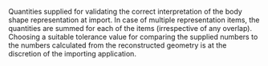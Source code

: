 Quantities supplied for validating the correct interpretation of the body shape representation at import. In case of multiple representation items, the quantities are summed for each of the items (irrespective of any overlap). Choosing a suitable tolerance value for comparing the supplied numbers to the numbers calculated from the reconstructed geometry is at the discretion of the importing application.
